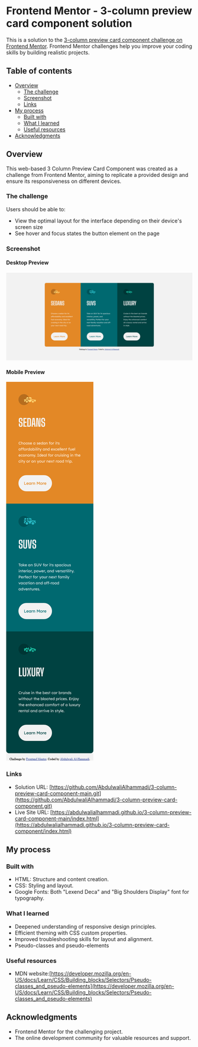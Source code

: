 # Frontend Mentor - 3-column preview card component solution

This is a solution to the [3-column preview card component challenge on Frontend Mentor](https://www.frontendmentor.io/challenges/3column-preview-card-component-pH92eAR2-). Frontend Mentor challenges help you improve your coding skills by building realistic projects. 

## Table of contents

- [Overview](#overview)
  - [The challenge](#the-challenge)
  - [Screenshot](#screenshot)
  - [Links](#links)
- [My process](#my-process)
  - [Built with](#built-with)
  - [What I learned](#what-i-learned)
  - [Useful resources](#useful-resources)
- [Acknowledgments](#acknowledgments)

## Overview

This web-based 3 Column Preview Card Component was created as a challenge from Frontend Mentor, aiming to replicate a provided design and ensure its responsiveness on different devices.

### The challenge

Users should be able to:

- View the optimal layout for the interface depending on their device's screen size
- See hover and focus states the button element on the page


### Screenshot

#### Desktop Preview

![Desktop preview](./screenshots/3-column-preview-card-component-desktop-preview.png)

#### Mobile Preview

![Mobile preview](./screenshots/3-column-preview-card-component-mobile-preview.png)

### Links

- Solution URL: [https://github.com/AbdulwaliAlhammadi/3-column-preview-card-component-main.git](https://github.com/AbdulwaliAlhammadi/3-column-preview-card-component.git)
- Live Site URL: [https://abdulwalialhammadi.github.io/3-column-preview-card-component-main/index.html](https://abdulwalialhammadi.github.io/3-column-preview-card-component/index.html)

## My process

### Built with

- HTML: Structure and content creation.
- CSS: Styling and layout.
- Google Fonts: Both "Lexend Deca" and "Big Shoulders Display" font for typography.


### What I learned

- Deepened understanding of responsive design principles.
- Efficient theming with CSS custom properties.
- Improved troubleshooting skills for layout and alignment.
- Pseudo-classes and pseudo-elements

### Useful resources
- MDN website:[https://developer.mozilla.org/en-US/docs/Learn/CSS/Building_blocks/Selectors/Pseudo-classes_and_pseudo-elements](https://developer.mozilla.org/en-US/docs/Learn/CSS/Building_blocks/Selectors/Pseudo-classes_and_pseudo-elements)

## Acknowledgments

- Frontend Mentor for the challenging project.
- The online development community for valuable resources and support.

